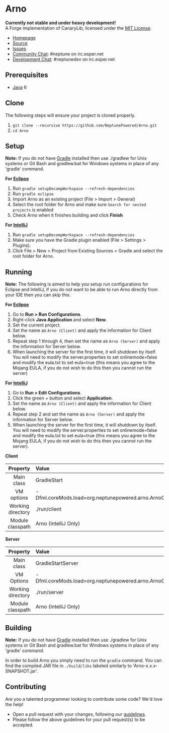 Arno
=============
**Currently not stable and under heavy development!**  
A Forge implementation of CanaryLib, licensed under the [MIT License]. 

* [Homepage]
* [Source]
* [Issues]
* [Community Chat]: #neptune on irc.esper.net
* [Development Chat]: #neptunedev on irc.esper.net

## Prerequisites
* [Java] 6

## Clone
The following steps will ensure your project is cloned properly.
  1. `git clone --recursive https://github.com/NeptunePowered/Arno.git`
  2. `cd Arno`

## Setup
__Note:__ If you do not have [Gradle] installed then use ./gradlew for Unix systems or Git Bash and gradlew.bat for Windows systems in place of any 'gradle' command.

__For [Eclipse]__  
  1. Run `gradle setupDecompWorkspace --refresh-dependencies`  
  2. Run `gradle eclipse`
  3. Import Arno as an existing project (File > Import > General)
  4. Select the root folder for Arno and make sure `Search for nested projects` is enabled
  5. Check Arno when it finishes building and click **Finish**

__For [IntelliJ]__  
  1. Run `gradle setupDecompWorkspace --refresh-dependencies`  
  2. Make sure you have the Gradle plugin enabled (File > Settings > Plugins).  
  3. Click File > New > Project from Existing Sources > Gradle and select the root folder for Arno.

## Running
__Note:__ The following is aimed to help you setup run configurations for Eclipse and IntelliJ, if you do not want to be able to run Arno directly from your IDE then you can skip this.  

__For [Eclipse]__  
  1. Go to **Run > Run Configurations**.  
  2. Right-click **Java Application** and select **New**.  
  3. Set the current project.  
  4. Set the name as `Arno (Client)` and apply the information for Client below.  
  5. Repeat step 1 through 4, then set the name as `Arno (Server)` and apply the information for Server below.  
  6. When launching the server for the first time, it will shutdown by itself. You will need to modify the server.properties to set onlinemode=false and modify the eula.txt to set eula=true (this means you agree to the Mojang EULA, if you do not wish to do this then you cannot run the server)

__For [IntelliJ]__  
  1. Go to **Run > Edit Configurations**.  
  2. Click the green + button and select **Application**.  
  3. Set the name as `Arno (Client)` and apply the information for Client below.  
  4. Repeat step 2 and set the name as `Arno (Server)` and apply the information for Server below.  
  5. When launching the server for the first time, it will shutdown by itself. You will need to modify the server.properties to set onlinemode=false and modify the eula.txt to set eula=true (this means you agree to the Mojang EULA, if you do not wish to do this then you cannot run the server).

__Client__

|     Property      | Value                                     |
|:-----------------:|:------------------------------------------|
|    Main class     | GradleStart                               |
|    VM options     | -Dfml.coreMods.load=org.neptunepowered.arno.ArnoCoremod |
| Working directory | ./run/client                              |
| Module classpath  | Arno (IntelliJ Only)                      |

__Server__

|     Property      | Value                              |
|:-----------------:|:-----------------------------------|
|    Main class     | GradleStartServer                  |
|    VM Options     | -Dfml.coreMods.load=org.neptunepowered.arno.ArnoCoremod |
| Working directory | ./run/server                       |
| Module classpath  | Arno (IntelliJ Only)               |

## Building
__Note:__ If you do not have [Gradle] installed then use ./gradlew for Unix systems or Git Bash and gradlew.bat for Windows systems in place of any 'gradle' command.

In order to build Arno you simply need to run the `gradle` command. You can find the compiled JAR file in `./build/libs` labeled similarly to 'Arno-x.x.x-SNAPSHOT.jar'.

## Contributing
Are you a talented programmer looking to contribute some code? We'd love the help!
* Open a pull request with your changes, following our [guidelines](CONTRIBUTING.md).
* Please follow the above guidelines for your pull request(s) to be accepted.

[Eclipse]: http://www.eclipse.org/
[Gradle]: http://www.gradle.org/
[Homepage]: http://www.neptunepowered.org/
[IntelliJ]: http://www.jetbrains.com/idea/
[Issues]: https://github.com/NeptunePowered/Arno/issues
[Java]: http://java.oracle.com/
[Source]: https://github.com/NeptunePowered/
[MIT License]: http://www.tldrlegal.com/license/mit-license
[Community Chat]: https://kiwiirc.com/client/irc.esper.net/?#neptune
[Development Chat]: https://kiwiirc.com/client/irc.esper.net/?#neptunedev